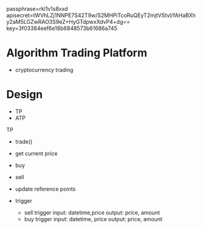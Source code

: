 
passphrase=rkl1v1s8xxd
apisecret=tWVhLZj1NNPE7S42T9w/S2MHPiTcoRuQEyT2mjtVStvl/fAHaBXhy2aM5LGZwRAO3S9eZ+HyGTdpwxXdvP4+dg==
key=3f03384eef6e18b6848573b61686a745


# Algorithm Trading Platform

- cryptocurrency trading 


# Design

- TP
- ATP


TP



- trade()
 - get current price
 - buy
 - sell
 - update reference points


- trigger
  - sell trigger
input: datetime,price
output: price, amount
  - buy trigger
input: datetime, price
output: price, amount 



